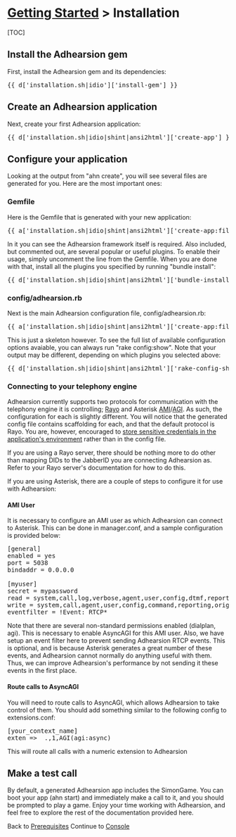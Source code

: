 # [Getting Started](/docs) > Installation

[TOC]

## Install the Adhearsion gem

First, install the Adhearsion gem and its dependencies:

<pre class="terminal">
{{ d['installation.sh|idio']['install-gem'] }}
</pre>

## Create an Adhearsion application

Next, create your first Adhearsion application:

<pre class="terminal">
{{ d['installation.sh|idio|shint|ansi2html']['create-app'] }}
</pre>

## Configure your application

Looking at the output from "ahn create", you will see several files are generated for you.  Here are the most important ones:

### Gemfile

Here is the Gemfile that is generated with your new application:

<pre class="brush: ruby;">
{{ a['installation.sh|idio|shint|ansi2html']['create-app:files:source/getting-started/myapp/Gemfile'] }}
</pre>

In it you can see the Adhearsion framework itself is required.  Also included, but commented out, are several popular or useful plugins.  To enable their usage, simply uncomment the line from the Gemfile.  When you are done with that, install all the plugins you specified by running "bundle install":

<pre class="terminal">
{{ d['installation.sh|idio|shint|ansi2html']['bundle-install'] }}
</pre>

### config/adhearsion.rb

Next is the main Adhearsion configuration file, config/adhearsion.rb:

<pre class="brush: ruby;">
{{ a['installation.sh|idio|shint|ansi2html']['create-app:files:source/getting-started/myapp/config/adhearsion.rb'] }}
</pre>

This is just a skeleton however.  To see the full list of available configuration options avaiable, you can always run "rake config:show".  Note that your output may be different, depending on which plugins you selected above:

<pre class="terminal">
{{ d['installation.sh|idio|shint|ansi2html']['rake-config-show'] }}
</pre>

### Connecting to your telephony engine

Adhearsion currently supports two protocols for communication with the telephony engine it is controlling; [Rayo](http://rayo.io) and Asterisk [AMI](http://www.voip-info.org/wiki/view/Asterisk+manager+API)/[AGI](http://www.voip-info.org/wiki/view/Asterisk+AGI). As such, the configuration for each is slightly different. You will notice that the generated config file contains scaffolding for each, and that the default protocol is Rayo. You are, however, encouraged to [store sensitive credentials in the application's environment](/docs/config#storing-configuration-in-the-environment) rather than in the config file.

If you are using a Rayo server, there should be nothing more to do other than mapping DIDs to the JabberID you are connecting Adhearsion as. Refer to your Rayo server's documentation for how to do this.

If you are using Asterisk, there are a couple of steps to configure it for use with Adhearsion:

#### AMI User

It is necessary to configure an AMI user as which Adhearsion can connect to Asterisk. This can be done in manager.conf, and a sample configuration is provided below:

<pre class="brush: ruby;">
[general]
enabled = yes
port = 5038
bindaddr = 0.0.0.0

[myuser]
secret = mypassword
read = system,call,log,verbose,agent,user,config,dtmf,reporting,cdr,dialplan,agi
write = system,call,agent,user,config,command,reporting,originate,agi
eventfilter = !Event: RTCP*
</pre>

Note that there are several non-standard permissions enabled (dialplan, agi). This is necessary to enable AsyncAGI for this AMI user. Also, we have setup an event filter here to prevent sending Adhearsion RTCP events. This is optional, and is because Asterisk generates a great number of these events, and Adhearsion cannot normally do anything useful with them. Thus, we can improve Adhearsion's performance by not sending it these events in the first place.

#### Route calls to AsyncAGI

You will need to route calls to AsyncAGI, which allows Adhearsion to take control of them. You should add something similar to the following config to extensions.conf:

<pre class="brush: ruby;">
[your_context_name]
exten => _.,1,AGI(agi:async)
</pre>

This will route all calls with a numeric extension to Adhearsion

## Make a test call

By default, a generated Adhearsion app includes the SimonGame. You can boot your app (ahn start) and immediately make a call to it, and you should be prompted to play a game. Enjoy your time working with Adhearsion, and feel free to explore the rest of the documentation provided here.

<a href="#" rel="docs-nav-active" style="display:none;">docs-nav-getting-started</a>

<div class='docs-progress-nav'>
  <span class='back'>
    Back to <a href="/docs/getting-started/prerequisites">Prerequisites</a>
  </span>
  <span class='forward'>
    Continue to <a href="/docs/console">Console</a>
  </span>
</div>
